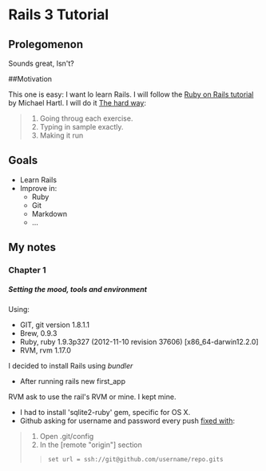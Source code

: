 # Rails 3 Tutorial

## Prolegomenon
Sounds great, Isn't?

##Motivation

This one is easy: I want lo learn Rails.
I will follow the [Ruby on Rails tutorial](http://ruby.railstutorial.org/ruby-on-rails-tutorial-book#top) by Michael Hartl.
I will do it [The hard way](http://ruby.learncodethehardway.org/book/intro.html):
>1. Going throug each exercise.
>2. Typing in sample exactly.
>3. Making it run

## Goals

- Learn Rails
- Improve in:
    -  Ruby
    -  Git
    -  Markdown
    -  …

## My notes

### Chapter 1

##### Setting the mood, tools and environment

Using:

- GIT, git version 1.8.1.1
- Brew, 0.9.3
- Ruby, ruby 1.9.3p327 (2012-11-10 revision 37606) [x86_64-darwin12.2.0]
- RVM, rvm 1.17.0 

I decided to install Rails using *bundler*

- After running 
    rails new first_app

RVM ask to use the rail's RVM or mine. I kept mine.

- I had to install 'sqlite2-ruby' gem, specific for OS X.
- Github asking for username and password every push [fixed with](http://stackoverflow.com/questions/7773181/git-keeps-prompting-me-for-password):

>1. Open .git/config 
>2. In the [remote "origin"] section 
>>     set url = ssh://git@github.com/username/repo.gits

